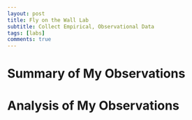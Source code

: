 ```yaml
---
layout: post
title: Fly on the Wall Lab 
subtitle: Collect Empirical, Observational Data
tags: [labs]
comments: true
---
```


# Summary of My Observations

# Analysis of My Observations
